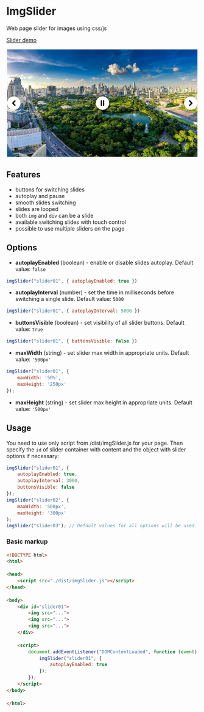 # ImgSlider
Web page slider for images using css/js

[Slider demo](https://int47.github.io/ImgSlider/)

<p align="center">
  <img src="https://github.com/int47/imgSlider/blob/gh-pages/demo-screenshot.png">
</p>

## Features
* buttons for switching slides
* autoplay and pause
* smooth slides switching
* slides are looped
* both `img` and `div` can be a slide
* available switching slides with touch control
* possible to use multiple sliders on the page

## Options
* **autoplayEnabled** (boolean) - enable or disable slides autoplay. Default value: `false`
```javascript
imgSlider("slider01", { autoplayEnabled: true })
```
* **autoplayInterval** (number) - set the time in milliseconds before switching a single slide. Default value: `5000`
```javascript
imgSlider("slider01", { autoplayInterval: 5000 })
```
* **buttonsVisible** (boolean) - set visibility of all slider buttons. Default value: `true`
```javascript
imgSlider("slider01", { buttonsVisible: false })
```
* **maxWidth** (string) - set slider max width in appropriate units. Default value: `'500px'`
```javascript
imgSlider("slider01", {
    maxWidth: '50%',
    maxHeight: '250px'
});
```
* **maxHeight** (string) - set slider max height in appropriate units. Default value: `'500px'`

## Usage
You need to use only script from /dist/imgSlider.js for your page.
Then specify the `id` of slider container with content and the object with slider options if necessary:
```javascript
imgSlider("slider01", {
    autoplayEnabled: true,
    autoplayInterval: 3000,
    buttonsVisible: false
});
imgSlider("slider02", {
    maxWidth: '500px',
    maxHeight: '300px'
);
imgSlider("slider03"); // Default values for all options will be used.
```

### Basic markup

```html
<!DOCTYPE html>
<html>

<head>
    <script src="./dist/imgSlider.js"></script>
</head>

<body>
    <div id="slider01">
        <img src="...">
        <img src="...">
        <img src="...">
    </div>

    <script>
        document.addEventListener("DOMContentLoaded", function (event) {
            imgSlider("slider01", {
                autoplayEnabled: true
            });
        });
    </script>
</body>

</html>
```
